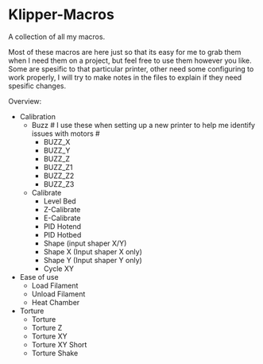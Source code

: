 # Klipper-Macros
A collection of all my macros.

Most of these macros are here just so that its easy for me to grab them when I need them on a project, but feel free to use them however you like.
Some are spesific to that particular printer, other need some configuring to work properly, I will try to make notes in the files to explain if they need spesific changes.

Overview:

  - Calibration
    - Buzz # I use these when setting up a new printer to help me identify issues with motors #
      - BUZZ_X
      - BUZZ_Y
      - BUZZ_Z
      - BUZZ_Z1
      - BUZZ_Z2
      - BUZZ_Z3
    - Calibrate
      - Level Bed
      - Z-Calibrate
      - E-Calibrate
      - PID Hotend
      - PID Hotbed
      - Shape (input shaper X/Y)
      - Shape X (Input shaper X only)
      - Shape Y (Input shaper Y only)
      - Cycle XY
  - Ease of use
    - Load Filament
    - Unload Filament
    - Heat Chamber
  - Torture
    - Torture
    - Torture Z
    - Torture XY
    - Torture XY Short
    - Torture Shake
